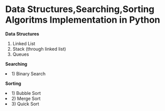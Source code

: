 # Data Structures,Searching,Sorting Algoritms Implementation in Python
<b>Data Structures</b>
1) Linked List
2) Stack (through linked list)
3) Queues

<b>Searching</b>
<li>1) Binary Search</li>

<b>Sorting</b>
<li>1) Bubble Sort</li>
<li>2) Merge Sort</li>
<li>3) Quick Sort</li>
